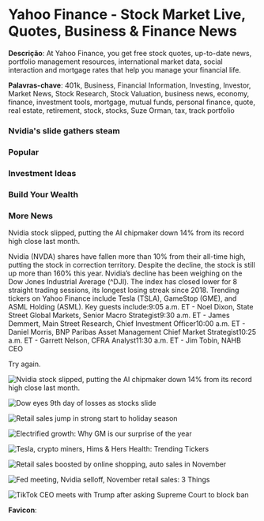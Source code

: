 # Yahoo Finance - Stock Market Live, Quotes, Business & Finance News

**Descrição**: At Yahoo Finance, you get free stock quotes, up-to-date news, portfolio management resources, international market data, social interaction and mortgage rates that help you manage your financial life.

**Palavras-chave**: 401k, Business, Financial Information, Investing, Investor, Market News, Stock Research, Stock Valuation, business news, economy, finance, investment tools, mortgage, mutual funds, personal finance, quote, real estate, retirement, stock, stocks, Suze Orman, tax, track portfolio

### Nvidia's slide gathers steam

### Popular

### Investment Ideas

### Build Your Wealth

### More News

Nvidia stock slipped, putting the AI chipmaker down 14% from its record high close last month.

Nvidia (NVDA) shares have fallen more than 10% from their all-time high, putting the stock in correction territory. Despite the decline, the stock is still up more than 160% this year. Nvidia’s decline has been weighing on the Dow Jones Industrial Average (^DJI). The index has closed lower for 8 straight trading sessions, its longest losing streak since 2018. Trending tickers on Yahoo Finance include Tesla (TSLA), GameStop (GME), and ASML Holding (ASML).
Key guests include:9:05 a.m. ET - Noel Dixon, State Street Global Markets, Senior Macro Strategist9:30 a.m. ET - James Demmert, Main Street Research, Chief Investment Officer10:00 a.m. ET - Daniel Morris, BNP Paribas Asset Management Chief Market Strategist10:25 a.m. ET - Garrett Nelson, CFRA Analyst11:30 a.m. ET - Jim Tobin, NAHB CEO

Try again.

![Nvidia stock slipped, putting the AI chipmaker down 14% from its record high close last month.]()

![Dow eyes 9th day of losses as stocks slide]()

![Retail sales jump in strong start to holiday season]()

![Electrified growth: Why GM is our surprise of the year]()

![Tesla, crypto miners, Hims & Hers Health: Trending Tickers]()

![Retail sales boosted by online shopping, auto sales in November]()

![Fed meeting, Nvidia selloff, November retail sales: 3 Things]()

![TikTok CEO meets with Trump after asking Supreme Court to block ban]()

**Favicon**: ![]()

